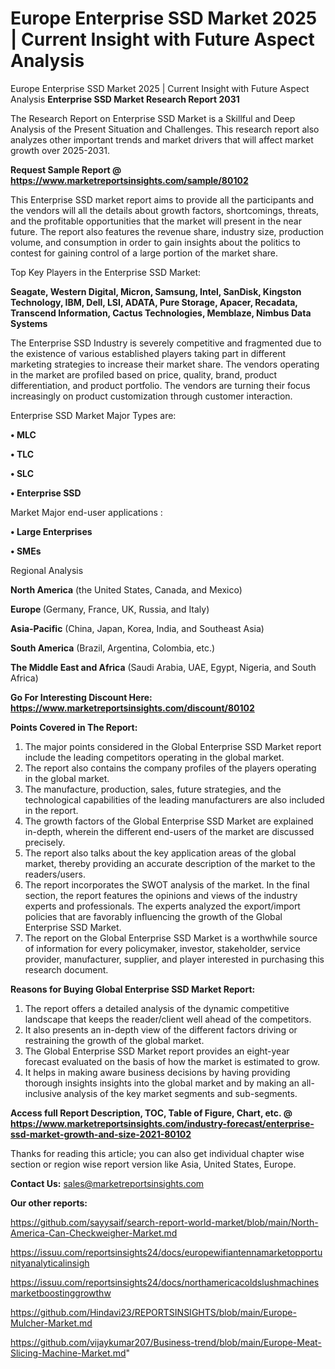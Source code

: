 # Europe Enterprise SSD Market 2025 | Current Insight with Future Aspect Analysis
 Europe Enterprise SSD Market 2025 | Current Insight with Future Aspect Analysis
<strong>Enterprise SSD Market Research Report 2031</strong>

The Research Report on Enterprise SSD Market is a Skillful and Deep Analysis of the Present Situation and Challenges. This research report also analyzes other important trends and market drivers that will affect market growth over 2025-2031.

<strong>Request Sample Report @ <a href=https://www.marketreportsinsights.com/sample/80102>https://www.marketreportsinsights.com/sample/80102</a></strong>

This Enterprise SSD market report aims to provide all the participants and the vendors will all the details about growth factors, shortcomings, threats, and the profitable opportunities that the market will present in the near future. The report also features the revenue share, industry size, production volume, and consumption in order to gain insights about the politics to contest for gaining control of a large portion of the market share.

Top Key Players in the Enterprise SSD Market:

<strong>Seagate, Western Digital, Micron, Samsung, Intel, SanDisk, Kingston Technology, IBM, Dell, LSI, ADATA, Pure Storage, Apacer, Recadata, Transcend Information, Cactus Technologies, Memblaze, Nimbus Data Systems</strong>

The Enterprise SSD Industry is severely competitive and fragmented due to the existence of various established players taking part in different marketing strategies to increase their market share. The vendors operating in the market are profiled based on price, quality, brand, product differentiation, and product portfolio. The vendors are turning their focus increasingly on product customization through customer interaction.

Enterprise SSD Market Major Types are:

<strong>• MLC

• TLC

• SLC

• Enterprise SSD</strong>

Market Major end-user applications :

<strong>• Large Enterprises

• SMEs</strong>

Regional Analysis

</u><strong><b>North America</b></strong> (the United States, Canada, and Mexico)

<strong><b>Europe </b></strong>(Germany, France, UK, Russia, and Italy)

<strong><b>Asia-Pacific</b></strong> (China, Japan, Korea, India, and Southeast Asia)

<strong><b>South America</b></strong> (Brazil, Argentina, Colombia, etc.)

<strong><b>The Middle East and Africa</b></strong> (Saudi Arabia, UAE, Egypt, Nigeria, and South Africa)

<strong>Go For Interesting Discount Here: <a href=https://www.marketreportsinsights.com/discount/80102>https://www.marketreportsinsights.com/discount/80102</a></strong>

<strong>Points Covered in The Report:</strong>
<ol>
  <li>The major points considered in the Global Enterprise SSD Market report include the leading competitors operating in the global market.</li>
  <li>The report also contains the company profiles of the players operating in the global market.</li>
  <li>The manufacture, production, sales, future strategies, and the technological capabilities of the leading manufacturers are also included in the report.</li>
  <li>The growth factors of the Global Enterprise SSD Market are explained in-depth, wherein the different end-users of the market are discussed precisely.</li>
  <li>The report also talks about the key application areas of the global market, thereby providing an accurate description of the market to the readers/users.</li>
  <li>The report incorporates the SWOT analysis of the market. In the final section, the report features the opinions and views of the industry experts and professionals. The experts analyzed the export/import policies that are favorably influencing the growth of the Global Enterprise SSD Market.</li>
  <li>The report on the Global Enterprise SSD Market is a worthwhile source of information for every policymaker, investor, stakeholder, service provider, manufacturer, supplier, and player interested in purchasing this research document.</li>
</ol>
<strong>Reasons for Buying Global Enterprise SSD Market Report:</strong>

<ol>
  <li>The report offers a detailed analysis of the dynamic competitive landscape that keeps the reader/client well ahead of the competitors.</li>
  <li>It also presents an in-depth view of the different factors driving or restraining the growth of the global market.</li>
  <li>The Global Enterprise SSD Market report provides an eight-year forecast evaluated on the basis of how the market is estimated to grow.</li>
  <li>It helps in making aware business decisions by having providing thorough insights insights into the global market and by making an all-inclusive analysis of the key market segments and sub-segments.</li>
</ol>
<strong>Access full Report Description, TOC, Table of Figure, Chart, etc. @ <a href=https://www.marketreportsinsights.com/industry-forecast/enterprise-ssd-market-growth-and-size-2021-80102>https://www.marketreportsinsights.com/industry-forecast/enterprise-ssd-market-growth-and-size-2021-80102</a></strong>


Thanks for reading this article; you can also get individual chapter wise section or region wise report version like Asia, United States, Europe.

<strong>Contact Us:</strong>
sales@marketreportsinsights.com

<strong>Our other reports:</strong>

<a href=https://github.com/sayysaif/search-report-world-market/blob/main/North-America-Can-Checkweigher-Market.md>https://github.com/sayysaif/search-report-world-market/blob/main/North-America-Can-Checkweigher-Market.md</a>

<a href=https://issuu.com/reportsinsights24/docs/europewifiantennamarketopportunityanalyticalinsigh>https://issuu.com/reportsinsights24/docs/europewifiantennamarketopportunityanalyticalinsigh</a>

<a href=https://issuu.com/reportsinsights24/docs/northamericacoldslushmachinesmarketboostinggrowthw>https://issuu.com/reportsinsights24/docs/northamericacoldslushmachinesmarketboostinggrowthw</a>

<a href=https://github.com/Hindavi23/REPORTSINSIGHTS/blob/main/Europe-Mulcher-Market.md>https://github.com/Hindavi23/REPORTSINSIGHTS/blob/main/Europe-Mulcher-Market.md</a>

<a href=https://github.com/vijaykumar207/Business-trend/blob/main/Europe-Meat-Slicing-Machine-Market.md>https://github.com/vijaykumar207/Business-trend/blob/main/Europe-Meat-Slicing-Machine-Market.md</a>"

